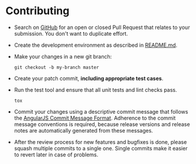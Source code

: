 # Contributing

* Search on [GitHub](https://github.com/escalate/influxdb-csv-importer/pulls) for an open or closed Pull Request that relates to your submission. You don't want to duplicate effort.
* Create the development environment as described in [README.md](https://github.com/escalate/influxdb-csv-importer/blob/master/README.md).
* Make your changes in a new git branch:

    ```shell
    git checkout -b my-branch master
    ```

* Create your patch commit, **including appropriate test cases**.
* Run the test tool and ensure that all unit tests and lint checks pass.

    ```shell
    tox
    ```

* Commit your changes using a descriptive commit message that follows the [AngularJS Commit Message Format](https://github.com/angular/angular.js/blob/master/DEVELOPERS.md#commits).
Adherence to the commit message conventions is required, because release versions and release notes are automatically generated from these messages.
* After the review process for new features and bugfixes is done, please squash multiple commits to a single one. Single commits make it easier to revert later in case of problems.

